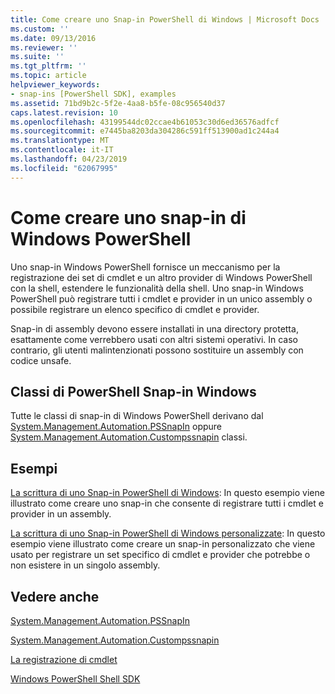 ```yaml
---
title: Come creare uno Snap-in PowerShell di Windows | Microsoft Docs
ms.custom: ''
ms.date: 09/13/2016
ms.reviewer: ''
ms.suite: ''
ms.tgt_pltfrm: ''
ms.topic: article
helpviewer_keywords:
- snap-ins [PowerShell SDK], examples
ms.assetid: 71bd9b2c-5f2e-4aa8-b5fe-08c956540d37
caps.latest.revision: 10
ms.openlocfilehash: 43199544dc02ccae4b61053c30d6ed36576adfcf
ms.sourcegitcommit: e7445ba8203da304286c591ff513900ad1c244a4
ms.translationtype: MT
ms.contentlocale: it-IT
ms.lasthandoff: 04/23/2019
ms.locfileid: "62067995"
---
```

# <a name="how-to-create-a-windows-powershell-snap-in"></a>Come creare uno snap-in di Windows PowerShell

Uno snap-in Windows PowerShell fornisce un meccanismo per la registrazione dei set di cmdlet e un altro provider di Windows PowerShell con la shell, estendere le funzionalità della shell. Uno snap-in Windows PowerShell può registrare tutti i cmdlet e provider in un unico assembly o possibile registrare un elenco specifico di cmdlet e provider.

Snap-in di assembly devono essere installati in una directory protetta, esattamente come verrebbero usati con altri sistemi operativi. In caso contrario, gli utenti malintenzionati possono sostituire un assembly con codice unsafe.

## <a name="windows-powershell-snap-in-classes"></a>Classi di PowerShell Snap-in Windows

Tutte le classi di snap-in di Windows PowerShell derivano dal [System.Management.Automation.PSSnapIn](/dotnet/api/System.Management.Automation.PSSnapIn) oppure [System.Management.Automation.Custompssnapin](/dotnet/api/System.Management.Automation.CustomPSSnapIn) classi.

## <a name="examples"></a>Esempi

[La scrittura di uno Snap-in PowerShell di Windows](./writing-a-windows-powershell-snap-in.md): In questo esempio viene illustrato come creare uno snap-in che consente di registrare tutti i cmdlet e provider in un assembly.

[La scrittura di uno Snap-in PowerShell di Windows personalizzate](./writing-a-custom-windows-powershell-snap-in.md): In questo esempio viene illustrato come creare un snap-in personalizzato che viene usato per registrare un set specifico di cmdlet e provider che potrebbe o non esistere in un singolo assembly.

## <a name="see-also"></a>Vedere anche

[System.Management.Automation.PSSnapIn](/dotnet/api/System.Management.Automation.PSSnapIn)

[System.Management.Automation.Custompssnapin](/dotnet/api/System.Management.Automation.CustomPSSnapIn)

[La registrazione di cmdlet](./registering-cmdlets.md)

[Windows PowerShell Shell SDK](../windows-powershell-reference.md)
